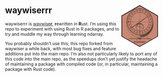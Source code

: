 
<!-- README.md is generated from README.Rmd. Please edit that file -->

# waywiserrr <a href="https://mikemahoney218.github.io/waywiserrr/"><img src="man/figures/logo.png" align="right" height="138" /></a>

waywiserrr is [waywise**r**](https://docs.ropensci.org/waywiser/),
**r**ewritten in **R**ust. I’m using this repo to experiment with using
Rust in R packages, and to try and muddle my way through learning
ndarray.

You probably shouldn’t use this; this repo forked from waywiser a while
back, with most bug fixes and feature additions put into the main repo.
I’m also not particularly likely to port any of this code into the main
repo, as the speedups don’t yet justify the headache of maintaining a
package with compiled code (or, in particular, maintaining a package
with Rust code).
